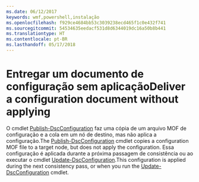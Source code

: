 ```yaml
---
ms.date: 06/12/2017
keywords: wmf,powershell,instalação
ms.openlocfilehash: f929ce4684bb53c3039238ecd465f1c0e432f741
ms.sourcegitcommit: 54534635eedacf531d8d6344019dc16a50b8b441
ms.translationtype: HT
ms.contentlocale: pt-BR
ms.lasthandoff: 05/17/2018
---
```

# <a name="deliver-a-configuration-document-without-applying"></a><span data-ttu-id="e77f6-102">Entregar um documento de configuração sem aplicação</span><span class="sxs-lookup"><span data-stu-id="e77f6-102">Deliver a configuration document without applying</span></span>

<span data-ttu-id="e77f6-103">O cmdlet [Publish-DscConfiguration](https://technet.microsoft.com/library/mt517875.aspx) faz uma cópia de um arquivo MOF de configuração e a cola em um nó de destino, mas não aplica a configuração.</span><span class="sxs-lookup"><span data-stu-id="e77f6-103">The [Publish-DscConfiguration](https://technet.microsoft.com/library/mt517875.aspx) cmdlet copies a configuration MOF file to a target node, but does not apply the configuration.</span></span>
<span data-ttu-id="e77f6-104">Essa configuração é aplicada durante a próxima passagem de consistência ou ao executar o cmdlet [Update-DscConfiguration](https://technet.microsoft.com/library/mt143541.aspx).</span><span class="sxs-lookup"><span data-stu-id="e77f6-104">This configuration is applied during the next consistency pass, or when you run the [Update-DscConfiguration](https://technet.microsoft.com/library/mt143541.aspx) cmdlet.</span></span>
